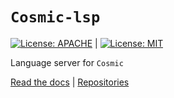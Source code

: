 # `Cosmic-lsp`
[![License: APACHE](https://img.shields.io/badge/License-Apache_2.0-blue.svg)](https://opensource.org/licenses/Apache-2.0) |
[![License: MIT](https://img.shields.io/badge/License-MIT-yellow.svg)](https://opensource.org/licenses/MIT)

Language server for `Cosmic`

[Read the docs](https://www.cosmic-lang.org) |
[Repositories](https://www.github.com/cosmic-lang/cosmic)
